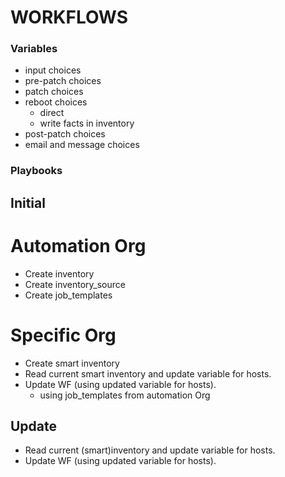 # WORKFLOWS


### Variables

- input choices
- pre-patch choices
- patch choices
- reboot choices
  - direct
  - write facts in inventory
- post-patch choices
- email and message choices

### Playbooks

## Initial

# Automation Org
- Create inventory
- Create inventory_source
- Create job_templates

# Specific Org
- Create smart inventory
- Read current smart inventory and update variable for hosts.
- Update WF (using updated variable for hosts).
  - using job_templates from automation Org

## Update

- Read current (smart)inventory and update variable for hosts.
- Update WF (using updated variable for hosts).
  
